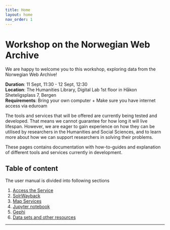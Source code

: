 ```yaml
---
title: Home
layout: home
nav_order: 1
---
```


# Workshop on the Norwegian Web Archive

We are happy to welcome you to this workshop, exploring data from the Norwegian Web Archive!

**Duration**: 11 Sept, 11:30 - 12 Sept, 12:30<br>
**Location**: The Humanities Library, Digital Lab 1st floor in Håkon Sheteligsplass 7, Bergen<br>
**Requirements**: Bring your own computer + Make sure you have internet access via eduroam<br>

The tools and services that will be offered are currently being tested and developed. That means we cannot guarantee for how long it will live lifespan. However, we are eager to gain experience on how they can be utilised by researchers in the Humanities and Social Sciences, and to learn more about how we can support researchers in solving their problems.

These pages contains documentation with how-to-guides and explanation of different tools and services currently in development.

## Table of content
The user manual is divided into following sections
1. [Access the Service](./access-vdi.md)
2. [SolrWayback](./solrwayback.md)
3. [Map Services](./maps.md)
4. [Jupyter notebook](./notebook.md)
5. [Gephi](./gephi.md)
6. [Data sets and other resources](./datasets.md)



----

